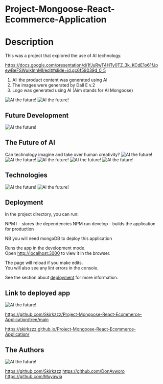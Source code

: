 # Project-Mongoose-React-Ecommerce-Application

# Description

This was a project that explored the use of AI technology.

https://docs.google.com/presentation/d/1fJuRwT4HTy0TZ_3k_KCdE1o61fJpewBeFSWuIklnnMI/edit#slide=id.gc6f59039d_0_5

1. All the product content was generated using AI
2. The images were generated by Dall E v.2
3. Logo was generated using AI (Aim stands for AI Mongoose)

![AI the future!](/Assets/images/BusinessOpportunity.png)
![AI the future!](/Assets/images/UserStory.png)

## Future Development

![AI the future!](/Assets/images/FutureDevelopment.png)

## The Future of AI

Can technology imagine and take over human creativity?
![AI the future!](/Assets/images/AI1.png)
![AI the future!](/Assets/images/AI2.png)
![AI the future!](/Assets/images/AIHistory.png)
![AI the future!](/Assets/images/AINews1.png)
![AI the future!](/Assets/images/AINews2.png)

## Technologies

![AI the future!](/Assets/images/Technologies.png)
![AI the future!](/Assets/images/AITechnologies.png)

## Deployment

In the project directory, you can run:

NPM I - stores the dependencies
NPM run develop - builds the application for production

NB you will need mongoDB to deploy this application

Runs the app in the development mode.\
Open [http://localhost:3000](http://localhost:3000) to view it in the browser.

The page will reload if you make edits.\
You will also see any lint errors in the console.

See the section about [deployment](https://facebook.github.io/create-react-app/docs/deployment) for more information.

## Link to deployed app

![AI the future!](/Assets/images/Demo.png)

https://github.com/Skirkzzz/Project-Mongoose-React-Ecommerce-Application/tree/main

https://skirkzzz.github.io/Project-Mongoose-React-Ecommerce-Application/

## The Authors

![AI the future!](/Assets/images/TeamMongoose.png)

https://github.com/Skirkzzz
https://github.com/DonAvworo
https://github.com/Muyawia
